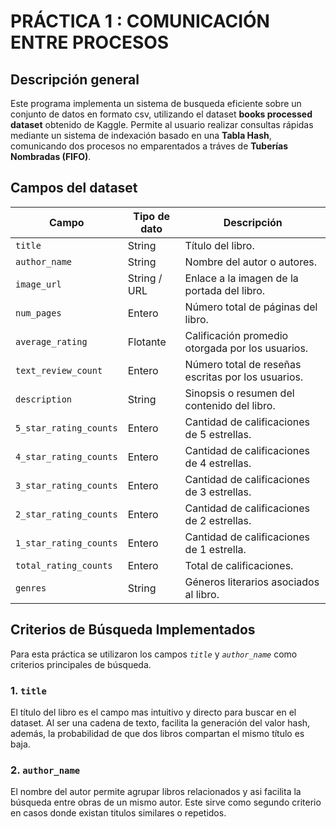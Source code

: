 # PRÁCTICA 1 : COMUNICACIÓN ENTRE PROCESOS 

## Descripción general

Este programa implementa un sistema de busqueda eficiente sobre un conjunto de datos en formato csv, utilizando 
el dataset **books processed dataset** obtenido de Kaggle. Permite al usuario realizar consultas rápidas
mediante un sistema de indexación basado en una **Tabla Hash**, comunicando dos procesos no emparentados a tráves de **Tuberías Nombradas (FIFO)**.

## Campos del dataset

| Campo                   | Tipo de dato | Descripción |
|--------------------------|--------------|--------------|
| `title`                  | String       | Título del libro. |
| `author_name`            | String       | Nombre del autor o autores. |
| `image_url`              | String / URL | Enlace a la imagen de la portada del libro. |
| `num_pages`              | Entero       | Número total de páginas del libro. |
| `average_rating`         | Flotante     | Calificación promedio otorgada por los usuarios. |
| `text_review_count`      | Entero       | Número total de reseñas escritas por los usuarios. |
| `description`            | String       | Sinopsis o resumen del contenido del libro. |
| `5_star_rating_counts`   | Entero       | Cantidad de calificaciones de 5 estrellas. |
| `4_star_rating_counts`   | Entero       | Cantidad de calificaciones de 4 estrellas. |
| `3_star_rating_counts`   | Entero       | Cantidad de calificaciones de 3 estrellas. |
| `2_star_rating_counts`   | Entero       | Cantidad de calificaciones de 2 estrellas. |
| `1_star_rating_counts`   | Entero       | Cantidad de calificaciones de 1 estrella. |
| `total_rating_counts`    | Entero       | Total de calificaciones. |
| `genres`                 | String       | Géneros literarios asociados al libro. |

## Criterios de Búsqueda Implementados

Para esta práctica se utilizaron los campos *`title`* y *`author_name`* como criterios principales de búsqueda.

### 1. `title`
El título del libro es el campo mas intuitivo y directo para buscar en el dataset. Al ser una cadena de texto, facilita la generación del valor hash, además, la probabilidad de que dos libros compartan el mismo título es baja.

### 2. `author_name`
El nombre del autor permite agrupar libros relacionados y asi facilita la búsqueda entre obras de un mismo autor. Este sirve como segundo criterio en casos donde existan titulos similares o repetidos.
